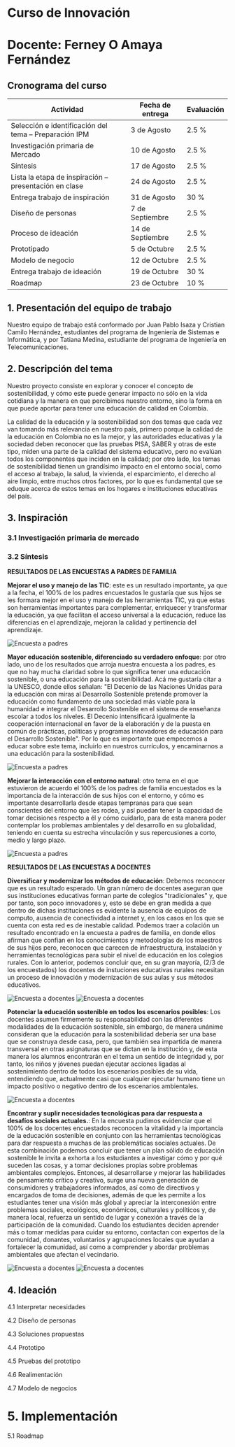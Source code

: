 # Curso de Innovación
# Docente: Ferney O Amaya Fernández

## Cronograma del curso

|Actividad|Fecha de entrega|Evaluación|
|---|---|---|
|Selección e identificación del tema – Preparación IPM|3 de Agosto|2.5 %|
|Investigación primaria de Mercado	|10 de Agosto	|2.5 %|
|Síntesis	|17 de Agosto	|2.5 %|
|Lista la etapa de inspiración – presentación en clase	|24 de Agosto	|2.5 %|
|Entrega trabajo de inspiración	|31 de Agosto	|30 %|
|Diseño de personas	|7 de Septiembre | 2.5 %|
|Proceso de ideación	|14 de Septiembre |2.5 %|
|Prototipado	|5 de Octubre	| 2.5 %|
|Modelo de negocio	|12 de Octubre	|2.5 %|
|Entrega trabajo de ideación	|19 de Octubre	|30 %|
|Roadmap	|23 de Octubre	|10 %|

## 1. Presentación del equipo de trabajo

Nuestro equipo de trabajo está conformado por Juan Pablo Isaza y Cristian Camilo Hernández, estudiantes del programa de Ingeniería de Sistemas e Informática, y por Tatiana Medina, estudiante del programa de Ingeniería en Telecomunicaciones.

## 2. Descripción del tema

Nuestro proyecto consiste en explorar y conocer el concepto de sostenibilidad, y cómo este puede generar impacto no sólo en la vida cotidiana y la manera en que percibimos nuestro entorno, sino la forma en que puede aportar para tener una educación de calidad en Colombia.

La calidad de la educación y la sostenibilidad son dos temas que cada vez van tomando más relevancia en nuestro país, primero porque la calidad de la educación en Colombia no es la mejor, y las autoridades educativas y la sociedad deben reconocer que las pruebas PISA, SABER y otras de este tipo, miden una parte de la calidad del sistema educativo, pero no evalúan todos los componentes que inciden en la calidad; por otro lado, los temas de sostenibilidad tienen un grandísimo impacto en el entorno social, como el acceso al trabajo, la salud, la vivienda, el esparcimiento, el derecho al aire limpio, entre muchos otros factores, por lo que es fundamental que se eduque acerca de estos temas en los hogares e instituciones educativas del país.

## 3. Inspiración
### 3.1	Investigación primaria de mercado

### 3.2	Síntesis

**RESULTADOS DE LAS ENCUESTAS A PADRES DE FAMILIA**

**Mejorar el uso y manejo de las TIC**: este es un resultado importante, ya que a la fecha, el 100% de los padres encuestados le gustaría que sus hijos se les formara mejor en el uso y manejo de las herramientas TIC, ya que estas son herramientas importantes para complementar, enriquecer y transformar la educación, ya que facilitan el acceso universal a la educación, reduce las diferencias en el aprendizaje, mejoran la calidad y pertinencia del aprendizaje.

![Encuesta a padres](https://i.imgur.com/aVIGh27.png)

**Mayor educación sostenible, diferenciado su verdadero enfoque**: por otro lado, uno de los resultados que arroja nuestra encuesta a los padres, es que no hay mucha claridad sobre lo que significa tener una educación sostenible, o una educación para la sostenibilidad. Acá me gustaría citar a la UNESCO, donde ellos señalan: "El Decenio de las Naciones Unidas para la educación con miras al Desarrollo Sostenible pretende promover la educación como fundamento de una sociedad más viable para la humanidad e integrar el Desarrollo Sostenible en el sistema de enseñanza escolar a todos los niveles. El Decenio intensificará igualmente la cooperación internacional en favor de la elaboración y de la puesta en común de prácticas, políticas y programas innovadores de educación para el Desarrollo Sostenible". Por lo que es importante que empecemos a educar sobre este tema, incluirlo en nuestros currículos, y encaminarnos a una educación para la sostenibilidad.

![Encuesta a padres](https://i.imgur.com/ablgKTR.png)

**Mejorar la interacción con el entorno natural**: otro tema en el que estuvieron de acuerdo el 100% de los padres de familia encuestados es la importancia de la interacción de sus hijos con el entorno, y cómo es importante desarrollarla desde etapas tempranas para que sean conscientes del entorno que les rodea, y así puedan tener la capacidad de tomar decisiones respecto a él y cómo cuidarlo, para de esta manera poder contemplar los problemas ambientales y del desarrollo en su globalidad, teniendo en cuenta su estrecha vinculación y sus repercusiones a corto, medio y largo plazo.

![Encuesta a padres](https://i.imgur.com/4TwAh2h.png)

**RESULTADOS DE LAS ENCUESTAS A DOCENTES**

**Diversificar y modernizar los métodos de educación**: Debemos reconocer que es un resultado esperado. Un gran número de docentes aseguran que sus instituciones educativas forman parte de colegios "tradicionales" y, que por tanto, son poco innovadores y, esto se debe en gran medida a que dentro de dichas instituciones es evidente la ausencia de equipos de computo, ausencia de conectividad a internet y, en los casos en los que se cuenta con esta red es de inestable calidad. Podemos traer a colación un resultado encontrado en la encuesta a padres de familia, en donde ellos afirman que confian en los conocimientos y metodologías de los maestros de sus hijos pero, reconocen que carecen de infraestructura, instalación y herramientas tecnológicas para subir el nivel de educación en los colegios rurales. Con lo anterior, podemos concluir que, en su gran mayoría, (2/3 de los encuestados) los docentes de instuciones educativas rurales necesitan un proceso de innovación y modernización de sus aulas y sus métodos educativos. 

![Encuesta a docentes](https://i.imgur.com/SOt3tsL.png)
![Encuesta a docentes](https://i.imgur.com/6WIBKXx.png)

**Potenciar la educación sostenible en todos los escenarios posibles**: Los docentes asumen firmemente su responsabilidad con las diferentes modalidades de la educación sostenible, sin embargo, de manera unánime consideran que la educación para la sostenibilidad debería ser una base que se construya desde casa, pero, que también sea impartida de manera transversal en otras asignaturas que se dictan en la institución y, de esta manera los alumnos encontrarán en el tema un sentido de integridad y, por tanto, los niños y jóvenes puedan ejecutar acciones ligadas al sostenimiento dentro de todos los escenarios posibles de su vida, entendiendo que, actualmente casi que cualquier ejecutar humano tiene un impacto positivo o negativo dentro de los escenarios ambientales. 

![Encuesta a docentes](https://i.imgur.com/L003nyO.png)

**Encontrar y suplir necesidades tecnológicas para dar respuesta a desafíos sociales actuales.**: En la encuesta pudimos evidenciar que el 100% de los docentes encuestados reconocen la vitalidad y la importancia de la educación sostenible en conjunto con las herramientas tecnológicas para dar respuesta a muchas de las problemáticas sociales actuales. De esta combinación podemos concluir que tener un plan sólido de educación sostenible le invita a exhorta a los estudiantes a investigar cómo y por qué suceden las cosas, y a tomar decisiones propias sobre problemas ambientales complejos. Entonces, al desarrollarse y mejorar las habilidades de pensamiento crítico y creativo, surge una nueva generación de consumidores y trabajadores informados, así como de directivos y encargados de toma de decisiones, además de que les permite a los estudiantes tener una visión más global y apreciar la interconexión entre problemas sociales, ecológicos, económicos, culturales y políticos y, de manera local, refuerza un sentido de lugar y conexión a través de la participación de la comunidad. Cuando los estudiantes deciden aprender más o tomar medidas para cuidar su entorno, contactan con expertos de la comunidad, donantes, voluntarios y agrupaciones locales que ayudan a fortalecer la comunidad, así como a comprender y abordar problemas ambientales que afectan el vecindario.

![Encuesta a docentes](https://i.imgur.com/yGctT3M.png)
![Encuesta a docentes](https://i.imgur.com/h3fq5Kx.png)



## 4. Ideación
4.1	Interpretar necesidades

4.2	Diseño de personas

4.3	Soluciones propuestas

4.4	Prototipo

4.5	Pruebas del prototipo

4.6	Realimentación

4.7	Modelo de negocios

# 5. Implementación

5.1	Roadmap
